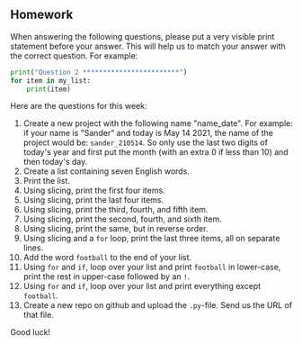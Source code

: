 Homework
-

When answering the following questions, please put a very visible print statement before your answer. This will help us to match your answer with the correct question. For example:

```Python
print("Question 2 ************************")
for item in my_list:
    print(item)
```

Here are the questions for this week:

1. Create a new project with the following name "name_date". For example: if your name is "Sander" and today is May 14 2021, the name of the project would be: `sander_210514`. So only use the last two digits of today's year and first put the month (with an extra 0 if less than 10) and then today's day.
1. Create a list containing seven English words.
1. Print the list.
1. Using slicing, print the first four items.
1. Using slicing, print the last four items.
1. Using slicing, print the third, fourth, and fifth item.
1. Using slicing, print the second, fourth, and sixth item.
1. Using slicing, print the same, but in reverse order.
1. Using slicing and a `for` loop, print the last three items, all on separate lines.
1. Add the word `football` to the end of your list.
1. Using `for` and `if`, loop over your list and print `football` in lower-case, print the rest in upper-case followed by an `!`.
1. Using `for` and `if`, loop over your list and print everything except `football`.
1. Create a new repo on github and upload the `.py`-file. Send us the URL of that file.

Good luck!
